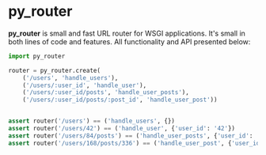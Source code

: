 # py_router

**py_router** is small and fast URL router for WSGI applications. 
It's small in both lines of code and features. 
All functionality and API presented below:

```python
import py_router

router = py_router.create(
    ('/users', 'handle_users'),
    ('/users/:user_id', 'handle_user'),
    ('/users/:user_id/posts', 'handle_user_posts'),
    ('/users/:user_id/posts/:post_id', 'handle_user_post'))


assert router('/users') == ('handle_users', {})
assert router('/users/42') == ('handle_user', {'user_id': '42'})
assert router('/users/84/posts') == ('handle_user_posts', {'user_id': '84'})
assert router('/users/168/posts/336') == ('handle_user_post', {'user_id': '168', 'post_id': '336'})

```


